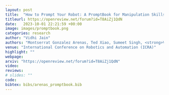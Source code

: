 ```yaml
---
layout: post
title:  "How to Prompt Your Robot: A PromptBook for Manipulation Skills with Code as Policies"
titleurl: https://openreview.net/forum?id=T8AiZj1QdN
date:   2023-10-01 22:21:59 +00:00
image: images/promptbook.png
categories: research
author: "Vidhi Jain"
authors: "Montserrat Gonzalez Arenas, Ted Xiao, Sumeet Singh, <strong>Vidhi Jain</strong>, Allen Z. Ren, Quan Vuong, Jacob Varley, Alexander Herzog, Isabel Leal, Sean Kirmani, Mario Prats, Dorsa Sadigh, Vikas Sindhwani, Kanishka Rao, Jacky Liang, Andy Zeng."
venue: "International Conference on Robotics and Automation (ICRA)"
highlight: ""
webpage: 
arxiv: "https://openreview.net/forum?id=T8AiZj1QdN"
video: 
reviews: 
# slides: ""
code: 
bibtex: bibs/arenas_promptbook.bib
---
```

